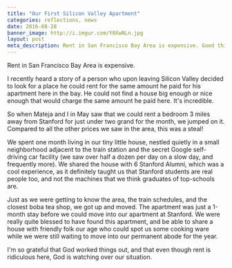 ```yaml
---
title: "Our First Silicon Valley Apartment"
categories: reflections, news
date: 2016-08-28
banner_image: http://i.imgur.com/Y0XwNLn.jpg
layout: post
meta_description: Rent in San Francisco Bay Area is expensive. Good thing I've got God.
---
```


Rent in San Francisco Bay Area is expensive.

I recently heard a story of a person who upon leaving Silicon Valley decided to look for a place he could rent for the same amount he paid for his apartment here in the bay. He could not find a house big enough or nice enough that would charge the same amount he paid here. It's incredible.

So when Mateja and I in May saw that we could rent a bedroom 3 miles away from Stanford for just under two grand for the month, we jumped on it. Compared to all the other prices we saw in the area, this was a steal!

We spent one month living in our tiny little house, nestled quietly in a small neighborhood adjacent to the train station and the secret Google self-driving car facility (we saw over half a dozen per day on a slow day, and frequently more). We shared the house with 6 Stanford Alumni, which was a cool experience, as it definitely taught us that Stanford students are real people too, and not the machines that we think graduates of top-schools are.

Just as we were getting to know the area, the train schedules, and the closest boba tea shop, we got up and moved. The apartment was just a 1-month stay before we could move into our apartment at Stanford. We were really quite blessed to have found this apartment, and be able to share a house with friendly folk our age who could spot us some cooking ware while we were still waiting to move into our permanent abode for the year. 

I'm so grateful that God worked things out, and that even though rent is ridiculous here, God is watching over our situation.
